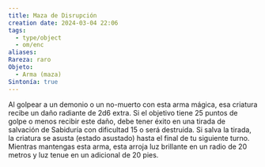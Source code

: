 ```yaml
---
title: Maza de Disrupción
creation date: 2024-03-04 22:06
tags:
  - type/object
  - om/enc
aliases: 
Rareza: raro
Objeto:
  - Arma (maza)
Sintonía: true
---
```

Al golpear a un demonio o un no-muerto con esta arma mágica, esa criatura recibe un daño radiante de 2d6 extra. Si el objetivo tiene 25 puntos de golpe o menos recibir este daño, debe tener éxito en una tirada de salvación de Sabiduría con dificultad 15 o será destruida. Si salva la tirada, la criatura se asusta (estado asustado) hasta el final de tu siguiente turno.
Mientras mantengas esta arma, esta arroja luz brillante en un radio de 20 metros y luz tenue en un adicional de 20 pies.